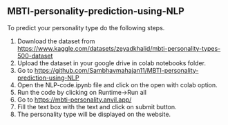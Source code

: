 ## MBTI-personality-prediction-using-NLP
To predict your personality type do the following steps.
1. Download the dataset from https://www.kaggle.com/datasets/zeyadkhalid/mbti-personality-types-500-dataset
2. Upload the dataset in your google drive in colab notebooks folder.
3. Go to https://github.com/Sambhavmahajan11/MBTI-personality-prediction-using-NLP
4. Open the NLP-code.ipynb file and click on the open with colab option.
5. Run the code by clicking on Runtime->Run all
6. Go to https://mbti-personality.anvil.app/
7. Fill the text box with the text and click on submit button.
8. The personality type will be displayed on the website.
